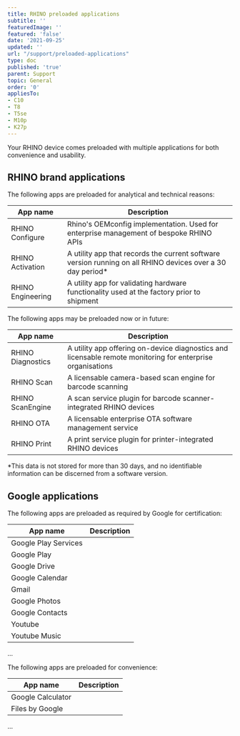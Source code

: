 ```yaml
---
title: RHINO preloaded applications
subtitle: ''
featuredImage: ''
featured: 'false'
date: '2021-09-25'
updated: ''
url: "/support/preloaded-applications"
type: doc
published: 'true'
parent: Support
topic: General
order: '0'
appliesTo:
- C10
- T8
- T5se
- M10p
- K27p
---
```


Your RHINO device comes preloaded with multiple applications for both convenience and usability.

## RHINO brand applications
The following apps are preloaded for analytical and technical reasons:

| App name | Description |
|--|--|
| RHINO Configure | Rhino's OEMconfig implementation. Used for enterprise management of bespoke RHINO APIs |
| RHINO Activation | A utility app that records the current software version running on all RHINO devices over a 30 day period* |
| RHINO Engineering | A utility app for validating hardware functionality used at the factory prior to shipment |

The following apps may be preloaded now or in future:

| App name | Description |
|--|--|
| RHINO Diagnostics | A utility app offering on-device diagnostics and licensable remote monitoring for enterprise organisations |
| RHINO Scan | A licensable camera-based scan engine for barcode scanning |
| RHINO ScanEngine | A scan service plugin for barcode scanner-integrated RHINO devices |
| RHINO OTA | A licensable enterprise OTA software management service |
| RHINO Print | A print service plugin for printer-integrated RHINO devices |

*This data is not stored for more than 30 days, and no identifiable information can be discerned from a software version.

## Google applications
The following apps are preloaded as required by Google for certification:

| App name | Description |
|--|--|
| Google Play Services | |
| Google Play | |
| Google Drive | |
| Google Calendar | |
| Gmail | |
| Google Photos | |
| Google Contacts | |
| Youtube | |
| Youtube Music | |
...

The following apps are preloaded for convenience:

| App name | Description |
|--|--|
| Google Calculator | |
| Files by Google | |
...
